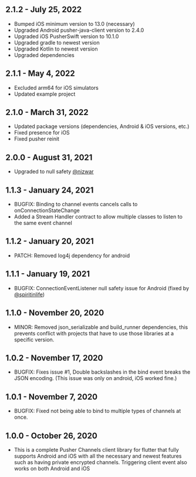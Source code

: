 ## 2.1.2 - July 25, 2022
* Bumped iOS minimum version to 13.0 (necessary)
* Upgraded Android pusher-java-client version to 2.4.0
* Upgraded iOS PusherSwift version to 10.1.0
* Upgraded gradle to newest version
* Upgraded Kotlin to newest version
* Upgraded dependencies

## 2.1.1 - May 4, 2022
* Excluded arm64 for iOS simulators
* Updated example project

## 2.1.0 - March 31, 2022
* Updated package versions (dependencies, Android & iOS versions, etc.)
* Fixed presence for iOS
* Fixed pusher reinit

## 2.0.0 - August 31, 2021
* Upgraded to null safety [@nizwar](https://github.com/nizwar)

## 1.1.3 - January 24, 2021
* BUGFIX: Binding to channel events cancels calls to onConnectionStateChange
* Added a Stream Handler contract to allow multiple classes to listen to the same event channel

## 1.1.2 - January 20, 2021
* PATCH: Removed log4j dependency for android

## 1.1.1 - January 19, 2021
* BUGFIX: ConnectionEventListener null safety issue for Android (fixed by [@spiritinlife](https://github.com/spiritinlife))

## 1.1.0 - November 20, 2020
* MINOR: Removed json_serializable and build_runner dependencies, this prevents conflict with projects that have to use those libraries at a specific version.

## 1.0.2 - November 17, 2020
* BUGFIX: Fixes issue #1, Double backslashes in the bind event breaks the JSON encoding. (This issue was only on android, iOS worked fine.)

## 1.0.1 - November 7, 2020

* BUGFIX: Fixed not being able to bind to multiple types of channels at once.

## 1.0.0 - October 26, 2020

* This is a complete Pusher Channels client library for flutter that fully supports Android and iOS with all the necessary and newest features such as having private encrypted channels. Triggering client event also works on both Android and iOS
